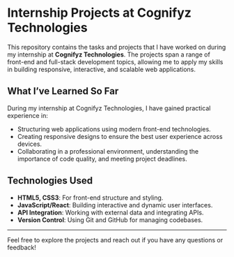 # Internship Projects at Cognifyz Technologies

This repository contains the tasks and projects that I have worked on during my internship at **Cognifyz Technologies**. 
The projects span a range of front-end and full-stack development topics, allowing me to apply my skills in building responsive, interactive, and scalable web applications.

## What I’ve Learned So Far
During my internship at Cognifyz Technologies, I have gained practical experience in:
- Structuring web applications using modern front-end technologies.
- Creating responsive designs to ensure the best user experience across devices.
- Collaborating in a professional environment, understanding the importance of code quality, and meeting project deadlines.

## Technologies Used

- **HTML5, CSS3**: For front-end structure and styling.
- **JavaScript/React**: Building interactive and dynamic user interfaces.
- **API Integration**: Working with external data and integrating APIs.
- **Version Control**: Using Git and GitHub for managing codebases.

---

Feel free to explore the projects and reach out if you have any questions or feedback!

